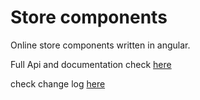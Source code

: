 # Store components

Online store components written in angular.

Full Api and documentation check [here](https://nodeart.github.io/)

check change log [here](https://github.com/NodeArt/angular-commerce/blob/master/CHANGELOG.md)
